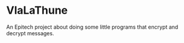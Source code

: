 # VlaLaThune
An Epitech project about doing some little programs that encrypt and decrypt messages.
